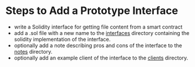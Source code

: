 
# Steps to Add a Prototype Interface

- write a Solidity interface for getting file content from a smart contract
- add a .sol file with a new name to the [interfaces](./interfaces/) directory containing the solidity implementation of the interface.
- optionally add a note describing pros and cons of the interface to the [notes](./notes/) directory.
- optionally add an example client of the interface to the [clients](./clients/) directory.
